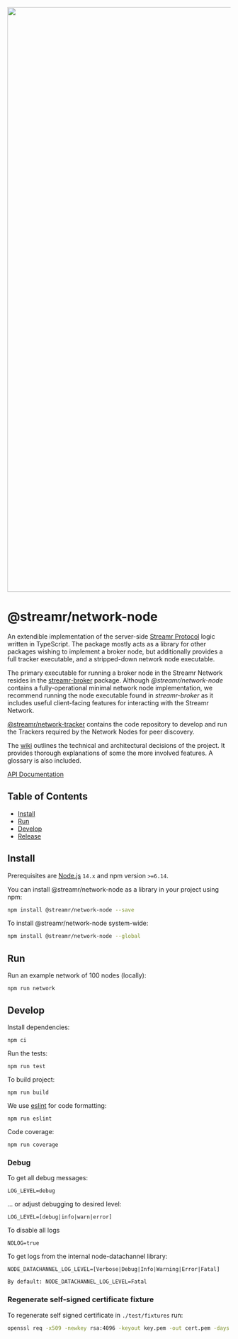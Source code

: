 <p align="center">
  <a href="https://streamr.network">
    <img alt="Streamr" src="https://raw.githubusercontent.com/streamr-dev/network-monorepo/main/packages/client/readme-header-img.png" width="1320" />
  </a>
</p>

# @streamr/network-node

An extendible implementation of the server-side
[Streamr Protocol](https://github.com/streamr-dev/streamr-specs/blob/master/PROTOCOL.md) logic written in TypeScript.
The package mostly acts as a library for other packages wishing to implement a broker node, but additionally
provides a full tracker executable, and a stripped-down network node executable.


The primary executable for running a broker node in the Streamr Network resides in the
[streamr-broker](https://github.com/streamr-dev/network-monorepo/packages/broker) package. Although _@streamr/network-node_ contains a
fully-operational minimal network node implementation, we recommend running the node executable found in
_streamr-broker_ as it includes useful client-facing features for interacting with the Streamr Network.

[@streamr/network-tracker](https://github.com/streamr-dev/network-monorepo/packages/network-tracker) contains the code repository
to develop and run the Trackers required by the Network Nodes for peer discovery.

The [wiki](https://github.com/streamr-dev/network/wiki) outlines the technical and architectural
decisions of the project. It provides thorough explanations of some the more involved features.
A glossary is also included.

[API Documentation](https://streamr-dev.github.io/network/)

## Table of Contents
- [Install](#install)
- [Run](#run)
- [Develop](#develop)
- [Release](#release)

## Install

Prerequisites are [Node.js](https://nodejs.org/) `14.x` and npm version `>=6.14`.

You can install @streamr/network-node as a library in your project using npm:

```bash
npm install @streamr/network-node --save
```

To install @streamr/network-node system-wide:
```bash
npm install @streamr/network-node --global
```

## Run

Run an example network of 100 nodes (locally):

    npm run network

## Develop

Install dependencies:

    npm ci

Run the tests:

    npm run test

To build project:

    npm run build

We use [eslint](https://github.com/eslint/eslint) for code formatting:

    npm run eslint

Code coverage:

    npm run coverage

### Debug

To get all debug messages:

    LOG_LEVEL=debug

... or adjust debugging to desired level:

    LOG_LEVEL=[debug|info|warn|error]

To disable all logs

    NOLOG=true

To get logs from the internal node-datachannel library:

    NODE_DATACHANNEL_LOG_LEVEL=[Verbose|Debug|Info|Warning|Error|Fatal]

    By default: NODE_DATACHANNEL_LOG_LEVEL=Fatal

### Regenerate self-signed certificate fixture
To regenerate self signed certificate in `./test/fixtures` run:

```bash
openssl req -x509 -newkey rsa:4096 -keyout key.pem -out cert.pem -days 36500 -nodes -subj "/CN=localhost"
```
